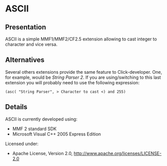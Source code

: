 ASCII
=====

## Presentation

ASCII is a simple MMF1/MMF2/CF2.5 extension allowing to cast integer to character and vice versa.

## Alternatives

Several others extensions provide the same feature to Click-developer. One, for example, would be _String Parser 2_. If you are using/switching to this last extension you will probably need to use the following expression:

    (asc( "String Parser", > Character to cast <) and 255)

## Details

ASCII is currently developed using:
- MMF 2 standard SDK
- Microsoft Visual C++ 2005 Express Edition

Licensed under:
- Apache License, Version 2.0, http://www.apache.org/licenses/LICENSE-2.0
